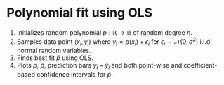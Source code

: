 # Polynomial fit using OLS
1. Initializes random polynomial $p: \mathbb R \to \mathbb R$ of random degree $n$.
2. Samples data point $(x_i, y_i)$ where $y_i = p(x_i) + \epsilon_i$ for $\epsilon_i \sim \mathcal N(0,\sigma^2)$ i.i.d. normal random variables.
3. Finds best fit $\hat p$ using OLS.
4. Plots $p$, $\hat p$, prediction bars $y_i - \hat y_i$ and both point-wise and coefficient-based confidence intervals for $\hat p$.
